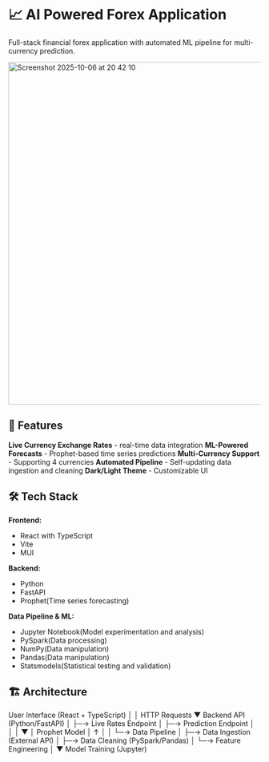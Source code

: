 # 📈 AI Powered Forex Application

Full-stack financial forex application with automated ML pipeline for multi-currency prediction.

<img width="1408" height="684" alt="Screenshot 2025-10-06 at 20 42 10" src="https://github.com/user-attachments/assets/963f6c95-07d3-4527-b323-0c95701edbc8" />

## 🎯 Features

**Live Currency Exchange Rates** - real-time data integration
**ML-Powered Forecasts** - Prophet-based time series predictions
**Multi-Currency Support** - Supporting 4 currencies
**Automated Pipeline** - Self-updating data ingestion and cleaning
**Dark/Light Theme** - Customizable UI

## 🛠️ Tech Stack

**Frontend:**
- React with TypeScript
- Vite
- MUI

**Backend:**
- Python
- FastAPI
- Prophet(Time series forecasting)

**Data Pipeline & ML:**
- Jupyter Notebook(Model experimentation and analysis)
- PySpark(Data processing)
- NumPy(Data manipulation)
- Pandas(Data manipulation)
- Statsmodels(Statistical testing and validation)

## 🏗️ Architecture

User Interface (React + TypeScript)
         │
         │ HTTP Requests
         ▼
    Backend API (Python/FastAPI)
         │
         ├─→ Live Rates Endpoint
         │
         ├─→ Prediction Endpoint
         │        │
         │        ▼
         │   Prophet Model
         │        ↑
         │        │
         └─→ Data Pipeline
                  │
                  ├─→ Data Ingestion (External API)
                  │
                  ├─→ Data Cleaning (PySpark/Pandas)
                  │
                  └─→ Feature Engineering
                           │
                           ▼
                  Model Training (Jupyter)
